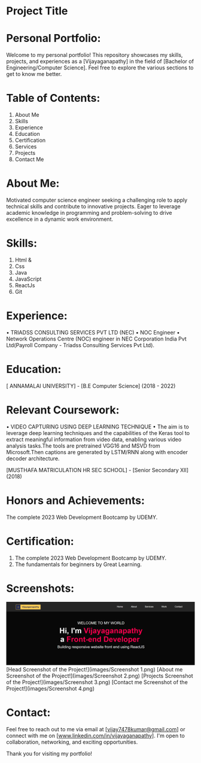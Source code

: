 
# Project Title

# Personal Portfolio:

  Welcome to my personal portfolio! This repository showcases my skills, projects, and experiences as a [Vijayaganapathy] in the field of [Bachelor of Engineering/Computer Science]. Feel free to explore the various sections to get to know me better.

# Table of Contents:

 1. About Me
 2. Skills
 3. Experience
 4. Education
 5. Certification
 6. Services
 7. Projects
 8. Contact Me

# About Me:

 Motivated computer science engineer seeking a challenging role to apply
 technical skills and contribute to innovative projects. Eager to leverage
 academic knowledge in programming and problem-solving to drive excellence
 in a dynamic work environment.

# Skills:

 1. Html &
 2. Css
 3. Java  
 4. JavaScript
 5. ReactJs
 6. Git

# Experience:

 • TRIADSS CONSULTING SERVICES PVT LTD (NEC)
 • NOC Engineer
 • Network Operations Centre (NOC) engineer in NEC Corporation India Pvt Ltd(Payroll Company - Triadss Consulting Services Pvt Ltd).

# Education:

[ ANNAMALAI UNIVERSITY] - [B.E Computer Science] (2018 - 2022)

# Relevant Coursework:

• VIDEO CAPTURING USING DEEP LEARNING TECHNIQUE
 • The aim is to leverage deep learning techniques and the capabilities of the
   Keras tool to extract meaningful information from video data, enabling various
   video analysis tasks.The tools are pretrained VGG16 and MSVD from
   Microsoft.Then captions are generated by LSTM/RNN along with encoder
   decoder architecture.

[MUSTHAFA MATRICULATION HR SEC SCHOOL] - [Senior Secondary XII] (2018)

# Honors and Achievements:

 The complete 2023 Web Development Bootcamp by UDEMY.

# Certification:

1. The complete 2023 Web Development Bootcamp by UDEMY.
2. The fundamentals for beginners by Great Learning.

# Screenshots:
![Head Screenshot of the Project!](https://github.com/vijayaganapathy11/Personal-Portfolio/blob/main/Screenshot%201.png)
[Head Screenshot of the Project!](images/Screenshot 1.png)
[About me Screenshot of the Project!](images/Screenshot 2.png)
[Projects Screenshot of the Project!](images/Screenshot 3.png)
[Contact me Screenshot of the Project!](images/Screenshot 4.png)

# Contact:

Feel free to reach out to me via email at [vijay7478kumar@gmail.com] or connect with me on [www.linkedin.com/in/vijayaganapathy]. I'm open to collaboration, networking, and exciting opportunities.

Thank you for visiting my portfolio!



